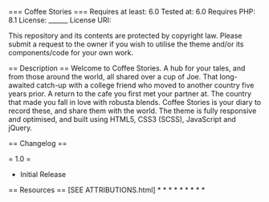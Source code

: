 === Coffee Stories ===
Requires at least: 6.0
Tested at: 6.0
Requires PHP: 8.1
License: ______
License URI: 

This repository and its contents are protected by copyright law. Please submit a request to the owner if you wish to utilise the theme and/or its components/code for your own work.

== Description ==
Welcome to Coffee Stories. A hub for your tales, and from those around the world, all shared over a cup of Joe. That long-awaited catch-up with a college friend who moved to another country five years prior. A return to the cafe you first met your partner at. The country that made you fall in love with robusta blends. Coffee Stories is your diary to record these, and share them with the world. The theme is fully responsive and optimised, and built using HTML5, CSS3 (SCSS), JavaScript and jQuery.

== Changelog ==

= 1.0 =
 * Initial Release

== Resources ==
[SEE ATTRIBUTIONS.html]
*
*
*
*
*
*
*
*
*
